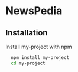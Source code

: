 # NewsPedia

## Installation

Install my-project with npm

```bash
  npm install my-project
  cd my-project
```
